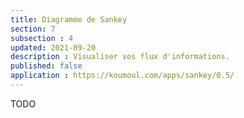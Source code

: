 ```yaml
---
title: Diagramme de Sankey
section: 7
subsection : 4
updated: 2021-09-20
description : Visualiser vos flux d'informations.
published: false
application : https://koumoul.com/apps/sankey/0.5/
---
```


TODO
